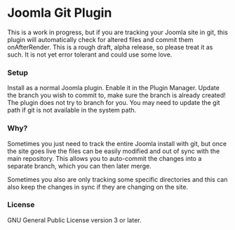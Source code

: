 # Joomla Git Plugin

This is a work in progress, but if you are tracking your Joomla site in git, this plugin will automatically check for altered files and commit them onAfterRender. This is a rough draft, alpha release, so please treat it as such. It is not yet error tolerant and could use some love.

### Setup

Install as a normal Joomla plugin. Enable it in the Plugin Manager. Update the branch you wish to commit to, make sure the branch is already created! The plugin does not try to branch for you. You may need to update the git path if git is not available in the system path.

### Why?

Sometimes you just need to track the entire Joomla install with git, but once the site goes live the files can be easily modified and out of sync with the main repository. This allows you to auto-commit the changes into a separate branch, which you can then later merge.

Sometimes you also are only tracking some specific directories and this can also keep the changes in sync if they are changing on the site.

### License

GNU General Public License version 3 or later.